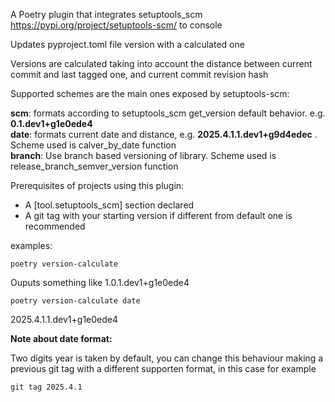 A Poetry plugin that integrates setuptools_scm <https://pypi.org/project/setuptools-scm/> to console

Updates pyproject.toml file version with a calculated one

Versions are calculated taking into account the distance between current commit and last tagged one, and current commit revision hash

Supported schemes are the main ones exposed by setuptools-scm:

**scm**: formats according to setuptools_scm get_version default behavior. e.g. **0.1.dev1+g1e0ede4**    
**date**: formats current date and distance, e.g. **2025.4.1.1.dev1+g9d4edec** . Scheme used is calver_by_date function     
**branch**: Use branch based versioning of library. Scheme used is release_branch_semver_version function     

Prerequisites of projects using this plugin:

* A [tool.setuptools_scm] section declared
* A git tag with your starting version if different from default one is recommended

examples:

    poetry version-calculate
Ouputs something like 1.0.1.dev1+g1e0ede4

    poetry version-calculate date
2025.4.1.1.dev1+g1e0ede4

**Note about date format:**

Two digits year is taken by default, you can change this behaviour making a previous git tag with a different supporten format, in this case for example 

    git tag 2025.4.1
 



